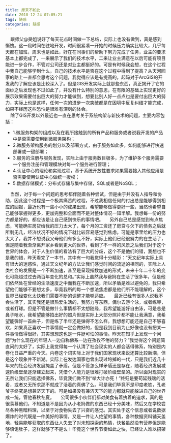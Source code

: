 ```yaml
---
title: 原来不如此
date: 2018-12-24 07:05:21
tags: 随感
categories: 随感
---
```

&nbsp;&nbsp;&nbsp;&nbsp;跟师父@昊姐说好了每天花点时间做一下总结，实际上也没有做到，真是感到惭愧。这一段时间在驻地开发，时间很紧凑一开始的时候压力确实比较大，几乎每天都在加班，周末也是如此，好在在同事们的帮助下努力完成了任务，业主的要求基本上都完成了，一来展示了我们的技术水平，二来让业主满意在以后可能有项目能进一步合作，不管对公司还是对业主都挺好的。可是有时候我会想，在这个过程中我自己能够学到什么，自己的技术水平是否在这个过程中得到了提高？从天河回家的路上一直都会思考这个问题，我觉得应该是有提高的，起码对于ArcGIS的开发我的了解应该是比较深入了。但是GIS开发实际上就那些东西，真正揭开了它的面纱之后发现也不过如此了，并没有什么特别的意思，在有限的基础上实现更好的展示效果需要付出巨大的努力才能做到，想要比别人好一点点也是要付出巨大的努力，实际上也是这样，任何一次的进步一次突破都是在困境中反复纠结才能完成，如果不经历这些恐怕是很难有深刻的体会。  
&nbsp;&nbsp;&nbsp;&nbsp;除了GIS开发以外最近也一直在思考关于系统构架与新技术的问题，主要内容包括：
* 1.微服务构架的组成以及在我所接触到的所有产品和服务或者说我开发的产品中是否需要使用到微服务架构；
* 2.微服务架构服务的划分以及部署方式，由于服务如此多，如何能够进行快速部署或一键部署；
* 3.服务的注册与服务发现，实际上由于服务数目极多，为了维护多个服务需要一个服务注册和管理模块对每一个服务进行管理；
* 4.认证中心的理论和实现过程，基于系统开放性要求如果需要接入其他应用是否需要使用认证中心做统一授权；
* 5.数据存储模式：分布式存储与集中存储，SQL或者是NoSQL；

&nbsp;&nbsp;&nbsp;&nbsp;当然，对于每一个问题的思考都伴随着各种尝试，但是由于并没有人指导和协助，因此这个过程是一个极其痛苦的过程，不过我相信任何的付出总是能够得到相应的回报，最近也有一些小小的成果出现，希望能够做得更好一些，当然也希望自己能够掌握得更多，更加完整和全面而不是对整体情况一知半解。我想每一份的努力都是好的，都应该是让自己感到快乐的事情吧。
&nbsp;&nbsp;&nbsp;&nbsp;另外自己总是感觉到有点焦虑，可能确实房贷给我的压力太大了，每个月的工资还了房贷与欠下的债务之后就所剩无几，经济状况不好的情况下就比较容易感觉到焦虑。可能是家里给的压力也太大了，我并不想说我父母他们有多么不好，实际上他们已经很努力的在生活了，但是随着我渐渐离开家乡看到更大的世界，看到了不一样的风景之后我们对于这个世界的体会，对于人生价值的看法有了巨大的分歧，这个不是他们的错，我想也不是我的错，昨天看完了一本书，其中有一句我觉得十分精彩：“天文纪年实际上具有很大的迷惑性，通过天文纪年的方法让我们感觉时间的流逝的相同的，实际上人类社会的发展是一个不断加速，甚至是呈现指数加速的形式，未来十年二十年的变化可能超过过去两百年变化的总和。”实际上虽然我与爸妈在生活了很多年，但是他们依然处在曾经的生活速度之中而我在不断加速，所以矛盾是难以避免的，我只希望他们能够不要想太多，毕竟我所的每一个想法焦虑都是他们所不能理解的，这个世界已经变化太快我们需要不断的调整才能够适应。
&nbsp;&nbsp;&nbsp;&nbsp;最近已经有很多人说我不会生活了，其实我还是很热爱生活的，我努力写东西，偶尔去游个泳，或者练琴，或者打球。但是不管是做什么事情都不太想随缘，我希望能游好自由泳，可是总是鼻子呛水，我希望能够拍出好的照片但是实际上大部分照片都不能让我满意，我希望能弹好一首曲子，但是练了半年还是弹得不怎么样。我想想可能还是自己不够喜欢，如果真正喜欢一件事情就一定会做好的，但是我到目前为止好像也没有把某一件事情做得很好，其实想想这也是一件挺可怕的事情。昨天在知乎上发现一个问题“为什么现在的年轻人一边自称佛系一边在孜孜不倦的努力？”我觉得这个问题简直问的太好了，实际上我觉得每一个认清了社会现实的人都会活得佛系，特别是内卷化日益严重的今天。内卷这个词实际上对于我们国家现状来说还算比较新潮，但是这个现象并不新潮。实际上在发达国家也曾出现过垮掉的一代，只是我们近几十年来的社会经济发展掩盖了矛盾。但是不管怎么样矛盾还是存在，随着经济发展减速阶级壁垒逐渐建立起来，凭借个人能力是很难打破阶级壁垒的。所以面对现实的无奈让我们只能选择佛系，毕竟我们做不到“举大计亦死！”终归是要苟延残喘的活着，或者又无所求那不就成了活着的真佛了么。可是我们毕竟不是印度老铁，孔老爷子终究是想兼济天下的。可是如果没有兼济天下的能力那就只能躲进自己的世界成一统，管他春秋冬夏。
&nbsp;&nbsp;&nbsp;&nbsp;公司很多小伙伴们都对美食有着执着的追求，真的是很羡慕他们，不知道是不是因为从小老妈做的东西已经十分美味，然后又在学校尝尽各种黑暗料理，以至于对食物失去了兴奋的感觉。其实处于这个信息或者说数据爆炸的时代既是一件美好的事情，又是一件让人绝望的事情，各种数据资料铺天盖地，轻易能够获取的东西让人失去了对未知探索的热情，快餐虽然没有营养但是能够填饱肚子，这样就够了不是么！毕竟这个世界节奏如此之快，已经让人难以招架了。